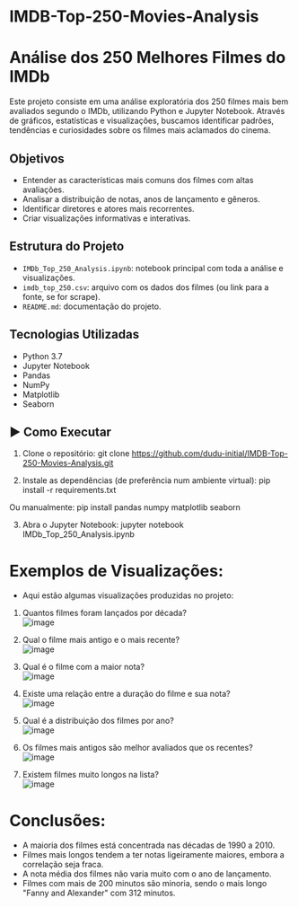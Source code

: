 # IMDB-Top-250-Movies-Analysis

# Análise dos 250 Melhores Filmes do IMDb

Este projeto consiste em uma análise exploratória dos 250 filmes mais bem avaliados segundo o IMDb, utilizando Python e Jupyter Notebook. Através de gráficos, estatísticas e visualizações, buscamos identificar padrões, tendências e curiosidades sobre os filmes mais aclamados do cinema.

## Objetivos

- Entender as características mais comuns dos filmes com altas avaliações.
- Analisar a distribuição de notas, anos de lançamento e gêneros.
- Identificar diretores e atores mais recorrentes.
- Criar visualizações informativas e interativas.

## Estrutura do Projeto

- `IMDb_Top_250_Analysis.ipynb`: notebook principal com toda a análise e visualizações.
- `imdb_top_250.csv`: arquivo com os dados dos filmes (ou link para a fonte, se for scrape).
- `README.md`: documentação do projeto.

## Tecnologias Utilizadas

- Python 3.7
- Jupyter Notebook
- Pandas
- NumPy
- Matplotlib
- Seaborn

## ▶️ Como Executar

1. Clone o repositório:
   git clone https://github.com/dudu-initial/IMDB-Top-250-Movies-Analysis.git

2. Instale as dependências (de preferência num ambiente virtual):
  pip install -r requirements.txt

Ou manualmente:
  pip install pandas numpy matplotlib seaborn

3. Abra o Jupyter Notebook:
  jupyter notebook IMDb_Top_250_Analysis.ipynb

# Exemplos de Visualizações:

- Aqui estão algumas visualizações produzidas no projeto:

1. Quantos filmes foram lançados por década?<br>![image](https://github.com/user-attachments/assets/0475cf2a-05cf-4279-91c3-b98d6b5bf871)

2. Qual o filme mais antigo e o mais recente?<br> ![image](https://github.com/user-attachments/assets/fba45754-dec3-4b77-b154-04a634e801e2)

3. Qual é o filme com a maior nota?<br> ![image](https://github.com/user-attachments/assets/8efa8dda-2a64-48a8-86b8-5eefc98ab9c0)

4. Existe uma relação entre a duração do filme e sua nota?<br> ![image](https://github.com/user-attachments/assets/44c2b932-3af5-4f14-92df-ea6e7da08ed0)

5. Qual é a distribuição dos filmes por ano?<br> ![image](https://github.com/user-attachments/assets/5532bc94-f2b9-4991-b5e8-ae33f1969ab7)

6. Os filmes mais antigos são melhor avaliados que os recentes?<br> ![image](https://github.com/user-attachments/assets/6035bf99-2016-46b9-b35b-60fac8c1c3d5)

7. Existem filmes muito longos na lista?<br> ![image](https://github.com/user-attachments/assets/8ee85a38-c040-4f59-ab54-d3532efc6b36)

# Conclusões: 

- A maioria dos filmes está concentrada nas décadas de 1990 a 2010.
- Filmes mais longos tendem a ter notas ligeiramente maiores, embora a correlação seja fraca.
- A nota média dos filmes não varia muito com o ano de lançamento.
- Filmes com mais de 200 minutos são minoria, sendo o mais longo "Fanny and Alexander" com 312 minutos.
